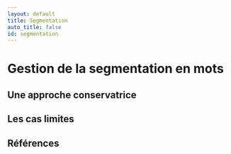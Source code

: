```yaml
---
layout: default
title: Segmentation
auto_title: false
id: segmentation
---
```


# Gestion de la segmentation en mots



## Une approche conservatrice 



## Les cas limites



## Références


